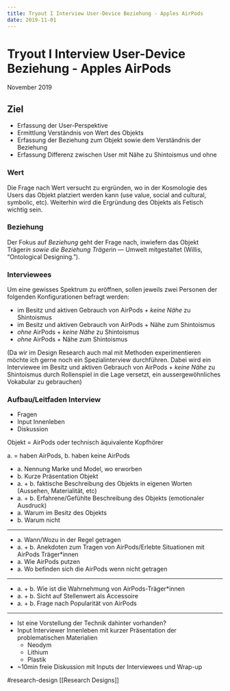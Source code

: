 ```yaml
---
title: Tryout I Interview User-Device Beziehung - Apples AirPods
date: 2019-11-01
---
```

#  Tryout I Interview User-Device Beziehung - Apples AirPods
November 2019

##  Ziel 

-  Erfassung der User-Perspektive 
-  Ermittlung Verständnis von Wert des Objekts 
-  Erfassung der Beziehung zum Objekt sowie dem Verständnis der Beziehung 
-  Erfassung Differenz zwischen User mit Nähe zu Shintoismus und ohne 

###  Wert 

Die Frage nach Wert versucht zu ergründen, wo in der Kosmologie des Users das Objekt platziert werden kann (use value, social and cultural, symbolic, etc). Weiterhin wird die Ergründung des Objekts als Fetisch wichtig sein.

###  Beziehung 

Der Fokus auf *Beziehung* geht der Frage nach, inwiefern das Objekt Träger*in sowie die Beziehung Träger*in — Umwelt mitgestaltet (Willis, “Ontological Designing.”).

###  Interviewees 

Um eine gewisses Spektrum zu eröffnen, sollen jeweils zwei Personen der folgenden Konfigurationen befragt werden:

-  im Besitz und aktiven Gebrauch von AirPods + *keine Nähe* zu Shintoismus 
-  im Besitz und aktiven Gebrauch von AirPods + Nähe zum Shintoismus 
- *ohne* AirPods + *keine Nähe* zu Shintoismus 
- *ohne* AirPods + Nähe zum Shintoismus 

(Da wir im Design Research auch mal mit Methoden experimentieren möchte ich gerne noch ein Spezialinterview durchführen. Dabei wird ein Interviewee im Besitz und aktiven Gebrauch von AirPods + *keine Nähe* zu Shintoismus durch Rollenspiel in die Lage versetzt, ein aussergewöhnliches Vokabular zu gebrauchen)

###  Aufbau/Leitfaden Interview 

-  Fragen 
-  Input Innenleben 
-  Diskussion 

Objekt = AirPods oder technisch äquivalente Kopfhörer

a. = haben AirPods, b. haben keine AirPods

- a. Nennung Marke und Model, wo erworben 
- b. Kurze Präsentation Objekt 
- a. + b. faktische Beschreibung des Objekts in eigenen Worten (Aussehen, Materialität, etc) 
- a. + b. Erfahrene/Gefühlte Beschreibung des Objekts (emotionaler Ausdruck)
- a. Warum im Besitz des Objekts 
- b. Warum nicht
---
- a. Wann/Wozu in der Regel getragen
- a. + b. Anekdoten zum Tragen von AirPods/Erlebte Situationen mit AirPods Träger*innen
- a. Wie AirPods putzen
- a. Wo befinden sich die AirPods wenn nicht getragen
---
- a. + b. Wie ist die Wahrnehmung von AirPods-Träger*innen
- a. + b. Sicht auf Stellenwert als Accessoire 
- a. + b. Frage nach Popularität von AirPods
---
- Ist eine Vorstellung der Technik dahinter vorhanden? 
- Input Interviewer Innenleben mit kurzer Präsentation der problematischen Materialien 
	- Neodym
	- Lithium
	- Plastik
- ~10min freie Diskussion mit Inputs der Interviewees und Wrap-up 


#research-design [[Research Designs]]